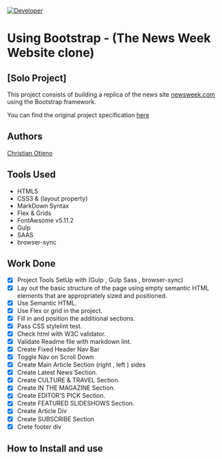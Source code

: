 [![Developer](https://img.shields.io/badge/Developer-Christian%20Otieno-brightgreen)](https://www.linkedin.com/in/christianotieno/)


# Using Bootstrap - (The News Week Website clone)

## [Solo Project]

This project consists of building a replica of the news site [newsweek.com](https://www.newsweek.com/) using the Bootstrap framework.

You can find the original project specification [here](https://www.theodinproject.com/courses/html5-and-css3/lessons/using-bootstrap)

## Authors

[Christian Otieno](https://www.linkedin.com/in/christianotieno/)

## Tools Used

- HTML5
- CSS3 & (layout property)
- MarkDown Syntax
- Flex & Grids
- FontAwsome v5.11.2
- Gulp
- SAAS
- browser-sync

## Work Done

- [x] Project Tools SetUp with (Gulp , Gulp Sass , browser-sync)
- [x] Lay out the basic structure of the page using empty semantic HTML elements that are appropriately sized and positioned.
- [x] Use Semantic HTML.
- [x] Use Flex or grid in the project.
- [x] Fill in and position the additional sections.
- [x] Pass CSS stylelint test.
- [x] Check html with W3C validator.
- [x] Validate Readme file with markdown lint.
- [x] Create Fixed Header Nav Bar
- [x] Toggle Nav on Scroll Down
- [x] Create Main Article Section (right , left ) sides
- [x] Create Latest News Section.
- [x] Create CULTURE & TRAVEL Section.
- [x] Create IN THE MAGAZINE Section.
- [x] Create EDITOR'S PICK Section.
- [x] Create FEATURED SLIDESHOWS Section.
- [x] Create Article Div
- [x] Create SUBSCRIBE Section
- [x] Crete footer div

## How to Install and use

<!-- - clone the repository `git clone https://github.com/ChristianOtieno/apple-home-page-clone.git`
- open command prompt in `apple-home-page-clone` folder
- run the application using open live server functionality. -->

<!-- LInk to live demo [here](https://christianotieno.github.io/apple-home-page-clone/.) -->
